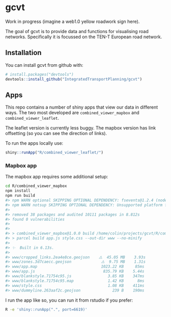 
<!-- README.md is generated from README.Rmd. Please edit that file -->

<!-- Generate with R -e 'rmarkdown::render("README.Rmd")' -->

# gcvt

Work in progress (imagine a web1.0 yellow roadwork sign here).

The goal of gcvt is to provide data and functions for visualising road
networks. Specifically it is focussed on the TEN-T European road
network.

## Installation

You can install gcvt from github with:

``` r
# install.packages("devtools")
devtools::install_github("IntegratedTransportPlanning/gcvt")
```

## Apps

This repo contains a number of shiny apps that view our data in
different ways. The two most developed are `combined_viewer_mapbox` and
`combined_viewer_leaflet`.

The leaflet version is currently less buggy. The mapbox version has link
offsetting (so you can see the direction of links).

To run the apps locally use:

``` r
shiny::runApp("R/combined_viewer_leaflet/")
```

### Mapbox app

The mapbox app requires some additional setup:

``` sh
cd R/combined_viewer_mapbox
npm install
npm run build
#> npm WARN optional SKIPPING OPTIONAL DEPENDENCY: fsevents@1.2.4 (node_modules/fsevents):
#> npm WARN notsup SKIPPING OPTIONAL DEPENDENCY: Unsupported platform for fsevents@1.2.4: wanted {"os":"darwin","arch":"any"} (current: {"os":"linux","arch":"x64"})
#> 
#> removed 38 packages and audited 10111 packages in 8.812s
#> found 0 vulnerabilities
#> 
#> 
#> > combined_viewer_mapbox@1.0.0 build /home/colin/projects/gcvt/R/combined_viewer_mapbox
#> > parcel build app.js style.css --out-dir www --no-minify
#> 
#> ✨  Built in 6.13s.
#> 
#> www/cropped_links.2ea4e8ce.geojson    ⚠️  45.05 MB    3.93s
#> www/zones.3d7caecc.geojson             ⚠️  9.75 MB    1.31s
#> www/app.map                            1023.22 KB     85ms
#> www/app.js                              835.79 KB    5.44s
#> www/blankstyle.71754c95.js                3.85 KB    347ms
#> www/blankstyle.71754c95.map               1.42 KB      8ms
#> www/style.css                             1.08 KB    411ms
#> www/dummyline.263aaf2c.geojson              239 B    190ms
```

I run the app like so, you can run it from rstudio if you prefer:

``` sh
R -e 'shiny::runApp(".", port=6619)'
```
